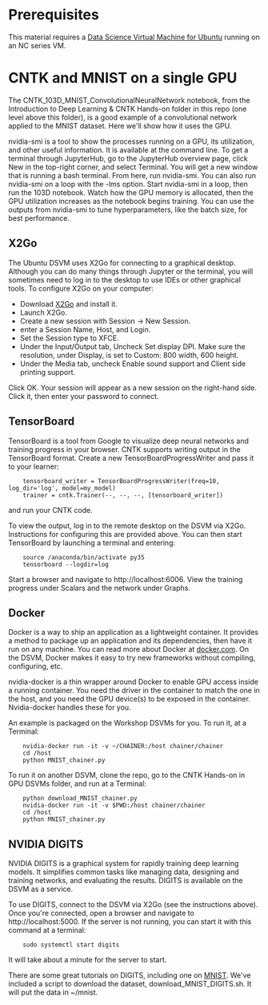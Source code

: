 # Prerequisites

This material requires a [Data Science Virtual Machine for Ubuntu](aka.ms/dsvm/ubuntu) running on an NC series VM. 

# CNTK and MNIST on a single GPU

The CNTK_103D_MNIST_ConvolutionalNeuralNetwork notebook, from the Introduction to Deep Learning & CNTK Hands-on folder in this repo (one level above this folder), is a good example of a convolutional network applied to the MNIST dataset. Here we'll show how it uses the GPU.

nvidia-smi is a tool to show the processes running on a GPU, its utilization, and other useful information. It is available at the command line. To get a terminal through JupyterHub, go to the JupyterHub overview page, click New in the top-right corner, and select Terminal. You will get a new window that is running a bash terminal. From here, run nvidia-smi. You can also run nvidia-smi on a loop with the -lms option. Start nvidia-smi in a loop, then run the 103D notebook. Watch how the GPU memory is allocated, then the GPU utilization increases as the notebook begins training. You can use the outputs from nvidia-smi to tune hyperparameters, like the batch size, for best performance.

## X2Go

The Ubuntu DSVM uses X2Go for connecting to a graphical desktop. Although you can do many things through Jupyter or the terminal, you will sometimes need to log in to the desktop to use IDEs or other graphical tools. To configure X2Go on your computer:
- Download [X2Go](http://wiki.x2go.org/doku.php) and install it.
- Launch X2Go.
- Create a new session with Session -> New Session.
- enter a Session Name, Host, and Login.
- Set the Session type to XFCE.
- Under the Input/Output tab, Uncheck Set display DPI. Make sure the resolution, under Display, is set to Custom: 800 width, 600 height.
- Under the Media tab, uncheck Enable sound support and Client side printing support.

Click OK. Your session will appear as a new session on the right-hand side. Click it, then enter your password to connect.

## TensorBoard

TensorBoard is a tool from Google to visualize deep neural networks and training progress in your browser. CNTK supports writing output in the TensorBoard format. Create a new TensorBoardProgressWriter and pass it to your learner:

        tensorboard_writer = TensorBoardProgressWriter(freq=10, log_dir='log', model=my_model)
        trainer = cntk.Trainer(--, --, --, [tensorboard_writer])

and run your CNTK code.

To view the output, log in to the remote desktop on the DSVM via X2Go. Instructions for configuring this are provided above. You can then start TensorBoard by launching a terminal and entering:

        source /anaconda/bin/activate py35
        tensorboard --logdir=log

Start a browser and navigate to http://localhost:6006. View the training progress under Scalars and the network under Graphs.

## Docker

Docker is a way to ship an application as a lightweight container. It provides a method to package up an application and its dependencies, then have it run on any machine. You can read more about Docker at [docker.com](https://www.docker.com/). On the DSVM, Docker makes it easy to try new frameworks without compiling, configuring, etc.

nvidia-docker is a thin wrapper around Docker to enable GPU access inside a running container. You need the driver in the container to match the one in the host, and you need the GPU device(s) to be exposed in the container. Nvidia-docker handles these for you.
  
An example is packaged on the Workshop DSVMs for you. To run it, at a Terminal:

        nvidia-docker run -it -v ~/CHAINER:/host chainer/chainer
        cd /host
        python MNIST_chainer.py

To run it on another DSVM, clone the repo, go to the CNTK Hands-on in GPU DSVMs folder, and run at a Terminal:

        python download_MNIST_chainer.py
        nvidia-docker run -it -v $PWD:/host chainer/chainer
        cd /host
        python MNIST_chainer.py

## NVIDIA DIGITS

NVIDIA DIGITS is a graphical system for rapidly training deep learning models. It simplifies common tasks like managing data, designing and training networks, and evaluating the results. DIGITS is available on the DSVM as a service.

To use DIGITS, connect to the DSVM via X2Go (see the instructions above). Once you're connected, open a browser and navigate to http://localhost:5000. If the server is not running, you can start it with this command at a terminal:

        sudo systemctl start digits

It will take about a minute for the server to start.

There are some great tutorials on DIGITS, including one on [MNIST](https://github.com/NVIDIA/DIGITS/blob/master/docs/GettingStarted.md). We've included a script to download the dataset, download_MNIST_DIGITS.sh. It will put the data in ~/mnist.
